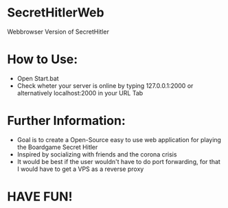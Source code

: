 # SecretHitlerWeb
Webbrowser Version of SecretHitler

# How to Use:
- Open Start.bat 
- Check wheter your server is online by typing 127.0.0.1:2000 or alternatively localhost:2000 in your URL Tab

# Further Information:
- Goal is to create a Open-Source easy to use web application for playing the Boardgame Secret Hitler
- Inspired by socializing with friends and the corona crisis 
- It would be best if the user wouldn't have to do port forwarding, for that I would have to get a VPS as a reverse proxy

# HAVE FUN!